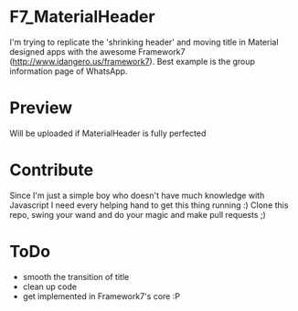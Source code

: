 # F7_MaterialHeader
I'm trying to replicate the 'shrinking header' and moving title in Material designed apps with the awesome Framework7 (http://www.idangero.us/framework7). Best example is the group information page of WhatsApp.

# Preview
Will be uploaded if MaterialHeader is fully perfected

# Contribute
Since I'm just a simple boy who doesn't have much knowledge with Javascript I need every helping hand to get this thing running :)
Clone this repo, swing your wand and do your magic and make pull requests ;)

# ToDo
- smooth the transition of title
- clean up code
- get implemented in Framework7's core :P
